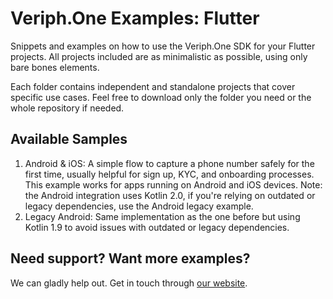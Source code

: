 # Veriph.One Examples: Flutter

Snippets and examples on how to use the Veriph.One SDK for your Flutter projects. All projects included are as minimalistic as possible, using only bare bones elements.

Each folder contains independent and standalone projects that cover specific use cases. Feel free to download only the folder you need or the whole repository if needed.

## Available Samples

1. Android & iOS: A simple flow to capture a phone number safely for the first time, usually helpful for sign up, KYC, and onboarding processes. This example works for apps running on Android and iOS devices. Note: the Android integration uses Kotlin 2.0, if you're relying on outdated or legacy dependencies, use the Android legacy example.
2. Legacy Android: Same implementation as the one before but using Kotlin 1.9 to avoid issues with outdated or legacy dependencies.

## Need support? Want more examples?

We can gladly help out. Get in touch through [our website](https://www.veriph.one/contact).
